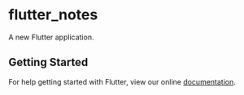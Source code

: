 # flutter_notes

A new Flutter application.

## Getting Started

For help getting started with Flutter, view our online
[documentation](https://flutter.io/).

